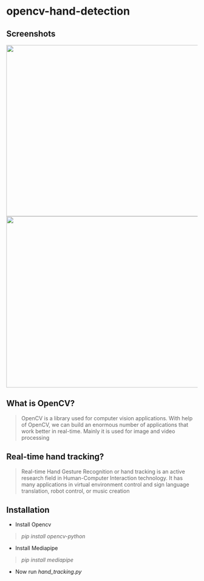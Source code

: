 # opencv-hand-detection

## Screenshots

<div class="column">
  <img src="https://github.com/hamzaazizofficial/opencv-hand-tracking/blob/main/hand_det_1.png?raw=true" width="1000" height="450" />

  
  <img src="https://github.com/hamzaazizofficial/opencv-hand-tracking/blob/main/hand_det_2.png?raw=true" width="1000" height="450" />
  
</div>

## What is OpenCV?
> OpenCV is a library used for computer vision applications. With help of OpenCV, we can build an enormous number of applications that work better in real-time. Mainly it is used for image and video processing

## Real-time hand tracking?
> Real-time Hand Gesture Recognition or hand tracking is an active research field in Human-Computer Interaction technology. It has many applications in virtual environment control and sign language translation, robot control, or music creation

## Installation
- Install Opencv
 > *pip install opencv-python*
- Install Mediapipe
 > *pip install mediapipe*
- Now run *hand_tracking.py*

